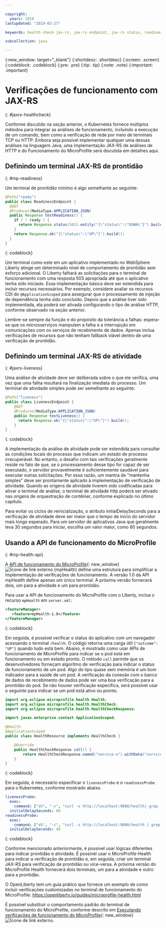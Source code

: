 ```yaml
---

copyright:
  years: 2019
lastupdated: "2019-03-27"

keywords: health check jax-rs, jax-rs endpoint, jax-rs status, readiness jax-rs, liveness jax-rs, microprofile health

subcollection: java

---
```


{:new_window: target="_blank"}
{:shortdesc: .shortdesc}
{:screen: .screen}
{:codeblock: .codeblock}
{:pre: .pre}
{:tip: .tip}
{:note: .note}
{:important: .important}

# Verificações de funcionamento com JAX-RS
{: #jaxrs-healthcheck}

Conforme discutido na seção anterior, o Kubernetes fornece múltiplos métodos para integrar as análises de funcionamento, incluindo a execução de um comando, bem como a verificação de rede por meio de terminais TCP ou HTTP. Embora seja possível implementar qualquer uma dessas análises na linguagem Java, uma implementação JAX-RS de análises de HTTP e do Funcionamento do MicroProfile será discutida em detalhes aqui.

## Definindo um terminal JAX-RS de prontidão
{: #mp-readiness}

Um terminal de prontidão mínimo é algo semelhante ao seguinte:

```java
@Path("ready")
public class ReadinessEndpoint {
  @GET
  @Produces(MediaType.APPLICATION_JSON)
  public Response testReadiness() {
    if ( ! ready ) {
      return Response.status(503).entity("{\"status\":\"DOWN\"}").build();
    }
    return Response.ok("{\"status\":\"UP\"}").build();
  }
}
```
{: codeblock}

Um terminal como este em um aplicativo implementado no WebSphere Liberty atinge um determinado nível de comportamento de prontidão sem esforço adicional. O Liberty falhará as solicitações para o terminal de funcionamento com uma resposta 503 apropriada até que o aplicativo tenha sido iniciado. Essa implementação básica deve ser estendida para incluir recursos necessários. Por exemplo, considere avaliar os recursos CDI do `@ApplicationScoped` para assegurar que o processamento de injeção de dependência tenha sido concluído. Depois que a análise tiver sido implementada, ela poderá ser ativada configurando o tipo de análise HTTP, conforme observado na seção anterior.

Lembre-se sempre da função e do propósito da tolerância a falhas: espera-se que os microsserviços manipulem a falha e a interrupção em comunicações com os serviços de recebimento de dados. Apenas inclua verificações de recursos que não tenham fallback viável dentro de uma verificação de prontidão.

## Definindo um terminal JAX-RS de atividade
{: #jaxrs-liveness}

Uma análise de atividade deve ser deliberada sobre o que ele verifica, uma vez que uma falha resultará na finalização imediata do processo. Um terminal de atividade simples pode ser semelhante ao seguinte:

```java
@Path("liveness")
public class LivenessEndpoint {
    @GET
    @Produces(MediaType.APPLICATION_JSON)
    public Response testLiveness() {
      return Response.ok("{\"status\":\"UP\"}").build();
    }
}
```
{: codeblock}

A implementação da análise de atividade pode ser estendida para consultar as condições locais do processo que indicam um estado de processo irrecuperável. No entanto, o desafio com tais verificações geralmente reside no fato de que, se o processamento desse tipo for capaz de ser executado, o servidor provavelmente é suficientemente saudável para executar outras solicitações. Por essa razão, um mantra de "mantenha simples" deve ser prontamente aplicado à implementação de verificação de atividade. Quando as origens de atividade tiverem sido codificadas para ativar o terminal de análise, o terminal de atividade http poderá ser ativado nas origens de orquestração de contêiner, conforme explicado no último capítulo.

Para evitar os ciclos de reinicialização, o atributo initialDelaySeconds para a verificação de atividade deve ser maior que o tempo de início do servidor mais longo esperado. Para um servidor de aplicativos Java que geralmente leva 30 segundos para iniciar, escolha um valor maior, como 60 segundos.

## Usando a API de funcionamento do MicroProfile
{: #mp-health-api}

A [API de funcionamento do MicroProfile](https://www.ibm.com/support/knowledgecenter/en/SSEQTP_liberty/com.ibm.websphere.wlp.doc/ae/twlp_microprofile_healthcheck.html){: new_window}![Ícone de link externo](../icons/launch-glyph.svg "Ícone de link externo") (mpHealth) define uma estrutura para simplificar a implementação de verificações de funcionamento. A versão 1.0 da API mpHealth define apenas um único terminal. A próxima versão fornecerá dois, um para a atividade e um para prontidão.

Para usar a API de funcionamento do MicroProfile com o Liberty, inclua o recurso `mpHealth` em `server.xml`:

```xml
<featureManager>
   <feature>mpHealth-1.0</feature>
</featureManager>
```
{: codeblock}

Em seguida, é possível verificar o status do aplicativo com um navegador acessando o terminal `/health`. O código retorna uma carga útil `{"outcome": "UP"}` quando tudo está bem. Abaixo, é mostrado como usar APIs de funcionamento de MicroProfile para indicar se o pod está em funcionamento ou em estado pronto. O método `call` permite que os desenvolvedores forneçam algoritmo de verificação para indicar o status de funcionamento de um pod. Algo do tipo quase sem memória é um bom indicador para a saúde de um pod. A verificação da conexão com o banco de dados de recebimento de dados pode ser uma boa verificação para a prontidão do pod. Se não houver verificação específica, será possível usar o seguinte para indicar se um pod está ativo ou pronto.

```java
import org.eclipse.microprofile.health.Health;
import org.eclipse.microprofile.health.HealthCheck;
import org.eclipse.microprofile.health.HealthCheckResponse;

import javax.enterprise.context.ApplicationScoped;

@Health
@ApplicationScoped
public class HealthResource implements HealthCheck {

    @Override
    public HealthCheckResponse call() {
        return HealthCheckResponse.named("service-a").withData("service-a", "ok").up().build();
    }
}
```
{: codeblock}

Em seguida, é necessário especificar o `livenessProbe` e o `readinessProbe` para o Kubernetes, conforme mostrado abaixo.
```yaml
livenessProbe:
  exec:
    command: ["sh", "-c", "curl -s http://localhost:9080/health| grep -q service-a"]
  initialDelaySeconds: 60
readinessProbe:
  exec:
    command: ["sh", "-c", "curl -s http://localhost:9080/health | grep -q service-a"]
  initialDelaySeconds: 40
```
{: codeblock}

Conforme mencionado anteriormente, é possível usar lógicas diferentes para indicar prontidão e atividade. É possível usar o MicroProfile Health para indicar a verificação de prontidão e, em seguida, criar um terminal JAX-RS para verificação de prontidão ou vice-versa. A próxima versão do MicroProfile Health fornecerá dois terminais, um para a atividade e outro para a prontidão.

O OpenLiberty tem um guia prático que fornece um exemplo de como incluir verificações customizadas no terminal de funcionamento do MicroProfile: https://openliberty.io/guides/microprofile-health.html

É possível substituir o comportamento padrão do terminal de funcionamento do MicroProfile, conforme descrito em [Executando verificações de funcionamento do MicroProfile](https://www.ibm.com/support/knowledgecenter/en/SSEQTP_liberty/com.ibm.websphere.wlp.doc/ae/twlp_microprofile_healthcheck.html){: new_window}![Ícone de link externo](../icons/launch-glyph.svg "Ícone de link externo").
